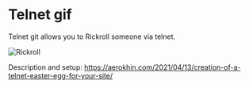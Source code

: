 # Telnet gif

Telnet git allows you to Rickroll someone via telnet.

![Rickroll](https://s3.gifyu.com/images/t-rickroll.gif)

Description and setup: https://aerokhin.com/2021/04/13/creation-of-a-telnet-easter-egg-for-your-site/
